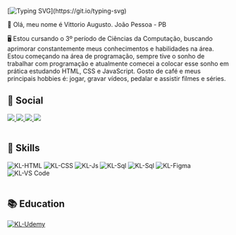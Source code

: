 [![Typing SVG](https://readme-typing-svg.demolab.com?font=Fira+Code&pause=1000&color=000BFF&random=false&width=435&lines=Hey+guys!;%F0%9F%91%8BI'm+Vittorio;Welcome+to+My+GitHub+Profile!)](https://git.io/typing-svg)

👋 Olá, meu nome é Vittorio Augusto. João Pessoa - PB

🖥️ Estou cursando o 3º período de Ciências da Computação, buscando aprimorar constantemente meus conhecimentos e habilidades na área.
Estou começando na área de programação, sempre tive o sonho de trabalhar com programação e atualmente comecei a colocar esse sonho em prática estudando HTML, CSS e JavaScript. Gosto de café e meus principais hobbies é: jogar, gravar vídeos, pedalar e assistir filmes e séries.



<div>
 <h2> 👨 Social </h2>
  <a href="https://vittorioaugusto.github.io/Portfolio/" target="_blank">
   <img src="https://img.shields.io/badge/portfólio-blue?style=for-the-badge&logoColor=white">
 </a>
 <a href="mailto:vi.aborges47@gmail.com" target="_blank">
   <img src="https://img.shields.io/badge/Gmail-D14836?style=for-the-badge&logo=gmail&logoColor=white">
 </a>
 <a href="https://www.linkedin.com/in/vittorio-augusto/" target="_blank">
   <img src="https://img.shields.io/badge/-LinkedIn-%230077B5?style=for-the-badge&logo=linkedin&logoColor=white">
 </a>
 <a href="https://www.instagram.com/vittorio.augusto/" target="_blank">
  <img src="https://img.shields.io/badge/-Instagram-%23E4405F?style=for-the-badge&logo=instagram&logoColor=white">
 </a>
 
 <br>

<div style="display: inline_block"><br>
  <h2> 🚀 Skills </h2>
<img align="center" alt="KL-HTML" src="https://img.shields.io/badge/HTML5-E34F26?style=for-the-badge&logo=html5&logoColor=white">
<img align="center" alt="KL-CSS" src="https://img.shields.io/badge/CSS3-1572B6?style=for-the-badge&logo=css3&logoColor=white">
<img align="center" alt="KL-Js" src="https://img.shields.io/badge/JavaScript-F7DF1E?style=for-the-badge&logo=javascript&logoColor=black">
<img align="center" alt="KL-Sql" src="https://img.shields.io/badge/PHP-777BB4?style=for-the-badge&logo=php&logoColor=white" />
<img align="center" alt="KL-Sql" src="https://img.shields.io/badge/MySQL-00000F?style=for-the-badge&logo=mysql&logoColor=white">
<img align="center" alt="KL-Figma" src="https://img.shields.io/badge/Figma-F24E1E?style=for-the-badge&logo=figma&logoColor=white"/>
  <img align="center" alt="KL-VS Code" src="https://img.shields.io/badge/Visual_Studio_Code-0078D4?style=for-the-badge&logo=visual%20studio%20code&logoColor=white">
</div>


<div style="display: inline_block"><br>
  <h2> 📚 Education </h2>
 <a href="https://www.udemy.com/" target="_blank">
<img align="center" alt="KL-Udemy" src="https://img.shields.io/badge/Udemy-blueviolet?style=for-the-badge&logo=Udemy&logoColor=white">
 </a>
</div>

